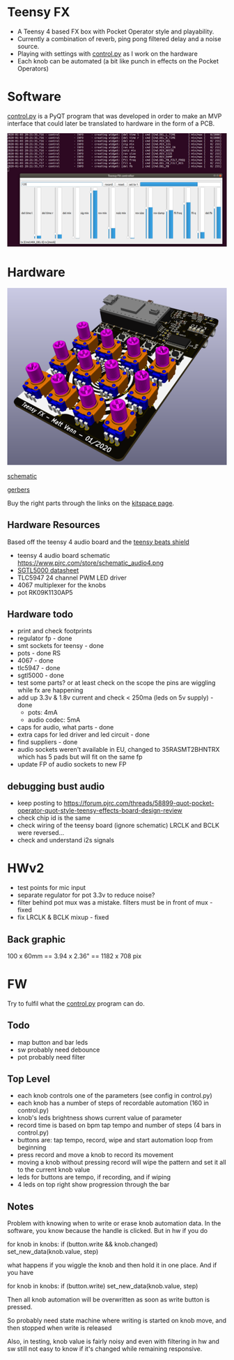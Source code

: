 # Teensy FX

* A Teensy 4 based FX box with Pocket Operator style and playability.
* Currently a combination of reverb, ping pong filtered delay and a noise source.
* Playing with settings with [control.py](control.py) as I work on the hardware
* Each knob can be automated (a bit like punch in effects on the Pocket Operators)

# Software

[control.py](control.py) is a PyQT program that was developed in order to make an MVP
interface that could later be translated to hardware in the form of a PCB.

![gui](gui.png)

# Hardware

![board](hardware/board.png)

[schematic](hardware/schematic.pdf)

[gerbers](hardware/teensy-fx-2020-02-10-fab.zip)

Buy the right parts through the links on the [kitspace page](https://kitspace.org/boards/github.com/mattvenn/teensy-audio-fx).

## Hardware Resources

Based off the teensy 4 audio board and the [teensy beats shield](https://hackaday.io/project/161127-teensy-beats-shield)

* teensy 4 audio board schematic https://www.pjrc.com/store/schematic_audio4.png
* [SGTL5000 datasheet](https://static6.arrow.com/aropdfconversion/d5e3ddfdb01ac7d0ee29dd23626c23e0eb18a14a/1931605559406471sgtl5000.pdf)
* TLC5947 24 channel PWM LED driver
* 4067 multiplexer for the knobs
* pot RK09K1130AP5

## Hardware todo

* print and check footprints
 * regulator fp - done
 * smt sockets for teensy - done
 * pots - done RS
 * 4067 - done
 * tlc5947 - done
 * sgtl5000 - done
* test some parts? or at least check on the scope the pins are wiggling while fx are happening
* add up 3.3v & 1.8v current and check < 250ma (leds on 5v supply) - done
    - pots: 4mA
    - audio codec: 5mA
* caps for audio, what parts - done
* extra caps for led driver and led circuit - done
* find suppliers - done
* audio sockets weren't available in EU, changed to 35RASMT2BHNTRX which has 5 pads but will fit on the same fp
* update FP of audio sockets to new FP

## debugging bust audio

* keep posting to https://forum.pjrc.com/threads/58899-quot-pocket-operator-quot-style-teensy-effects-board-design-review
* check chip id is the same
* check wiring of the teensy board (ignore schematic) LRCLK and BCLK were reversed...
* check and understand i2s signals

# HWv2

* test points for mic input
* separate regulator for pot 3.3v to reduce noise?
* filter behind pot mux was a mistake. filters must be in front of mux - fixed
* fix LRCLK & BCLK mixup - fixed

## Back graphic

100 x 60mm == 3.94 x 2.36" == 1182 x 708 pix

# FW

Try to fulfil what the [control.py](control.py) program can do.

## Todo

* map button and bar leds
* sw probably need debounce
* pot probably need filter

## Top Level

* each knob controls one of the parameters (see config in control.py)
* each knob has a number of steps of recordable automation (160 in control.py)
* knob's leds brightness shows current value of parameter
* record time is based on bpm tap tempo and number of steps (4 bars in control.py)
* buttons are: tap tempo, record, wipe and start automation loop from beginning
* press record and move a knob to record its movement
* moving a knob without pressing record will wipe the pattern and set it all to the current knob value
* leds for buttons are tempo, if recording, and if wiping
* 4 leds on top right show progression through the bar

## Notes

Problem with knowing when to write or erase knob automation data. In the software, you know
because the handle is clicked. But in hw if you do

for knob in knobs:
    if (button.write && knob.changed)
        set_new_data(knob.value, step)

what happens if you wiggle the knob and then hold it in one place. And if you have

for knob in knobs:
    if (button.write)
        set_new_data(knob.value, step)

Then all knob automation will be overwritten as soon as write button is pressed.

So probably need state machine where writing is started on knob move, and then stopped when write is released

Also, in testing, knob value is fairly noisy and even with filtering in hw and sw still not easy to know if it's changed
while remaining responsive.
